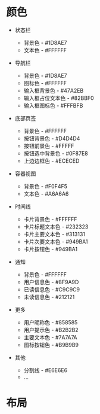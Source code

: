 # 颜色
- 状态栏

    - 背景色 - #1D8AE7
    - 文本色 - #FFFFFF

- 导航栏

    - 背景色 - #1D8AE7
    - 图标色 - #FFFFFF
    - 输入框背景色 - #47A2EB
    - 输入框占位文本色 - #82BBF0
    - 输入框图标色 - #FFFBFB

- 底部页签

    - 背景色 - #FFFFFF
    - 按钮背景色 - #D4D4D4
    - 按钮前景色 - #FFFFF
    - 按钮选中背景色 - #0F87E8
    - 上边边框色 - #ECECED

- 容器视图

    - 背景色 - #F0F4F5
    - 文本色 - #A6A6A6

- 时间线

    - 卡片背景色 - #FFFFFF
    - 卡片标题文本色 - #232323
    - 卡片主要文本色 - #313131
    - 卡片次要文本色 - #949BA1
    - 卡片按钮色 - #949BA1

- 通知

    - 背景色 - #FFFFFF
    - 用户信息色 - #8F9A9D
    - 已读信息色 - #C9C9C9
    - 未读信息色 - #212121

- 更多

    - 用户昵称色 - #858585
    - 用户提示色 - #B2B2B2
    - 主要文本色 - #7A7A7A
    - 图标按钮色 - #B9B9B9

- 其他

    - 分割线 - #E6E6E6
    - ...

# 布局

